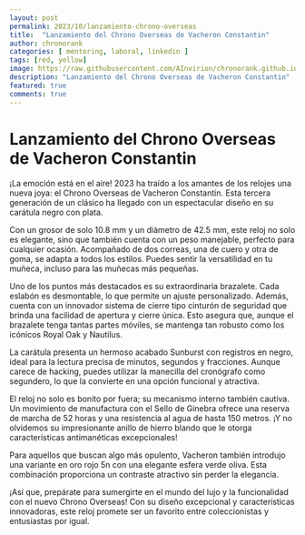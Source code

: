 ```yaml
---
layout: post
permalink: 2023/10/lanzamiento-chrono-overseas
title:  "Lanzamiento del Chrono Overseas de Vacheron Constantin"
author: chronorank
categories: [ mentoring, laboral, linkedin ]
tags: [red, yellow]
image: https://raw.githubusercontent.com/AInvirion/chronorank.github.io/master/images/posts/20250330110604.png
description: "Lanzamiento del Chrono Overseas de Vacheron Constantin"
featured: true
comments: true
---
```

# Lanzamiento del Chrono Overseas de Vacheron Constantin

¡La emoción está en el aire! 2023 ha traído a los amantes de los relojes una nueva joya: el Chrono Overseas de Vacheron Constantin. Esta tercera generación de un clásico ha llegado con un espectacular diseño en su carátula negro con plata.

Con un grosor de solo 10.8 mm y un diámetro de 42.5 mm, este reloj no solo es elegante, sino que también cuenta con un peso manejable, perfecto para cualquier ocasión. Acompañado de dos correas, una de cuero y otra de goma, se adapta a todos los estilos. Puedes sentir la versatilidad en tu muñeca, incluso para las muñecas más pequeñas.

Uno de los puntos más destacados es su extraordinaria brazalete. Cada eslabón es desmontable, lo que permite un ajuste personalizado. Además, cuenta con un innovador sistema de cierre tipo cinturón de seguridad que brinda una facilidad de apertura y cierre única. Esto asegura que, aunque el brazalete tenga tantas partes móviles, se mantenga tan robusto como los icónicos Royal Oak y Nautilus.

La carátula presenta un hermoso acabado Sunburst con registros en negro, ideal para la lectura precisa de minutos, segundos y fracciones. Aunque carece de hacking, puedes utilizar la manecilla del cronógrafo como segundero, lo que la convierte en una opción funcional y atractiva.

El reloj no solo es bonito por fuera; su mecanismo interno también cautiva. Un movimiento de manufactura con el Sello de Ginebra ofrece una reserva de marcha de 52 horas y una resistencia al agua de hasta 150 metros. ¡Y no olvidemos su impresionante anillo de hierro blando que le otorga características antimanéticas excepcionales!  

Para aquellos que buscan algo más opulento, Vacheron también introdujo una variante en oro rojo 5n con una elegante esfera verde oliva. Esta combinación proporciona un contraste atractivo sin perder la elegancia. 

¡Así que, prepárate para sumergirte en el mundo del lujo y la funcionalidad con el nuevo Chrono Overseas! Con su diseño excepcional y características innovadoras, este reloj promete ser un favorito entre coleccionistas y entusiastas por igual.